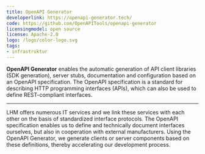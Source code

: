 ```yaml
---
title: OpenAPI Generator
developerlink: https://openapi-generator.tech/
code: https://github.com/OpenAPITools/openapi-generator
licensingmodel: open source
license: Apache-2.0
logo: /logo/color-logo.svg
tags:
- infrastruktur
---
```

__OpenAPI Generator__ enables the automatic generation of API client libraries (SDK generation), server stubs, documentation and configuration based on an OpenAPI specification.
The OpenAPI specification is a standard for describing HTTP programming interfaces (APIs), which can also be used to define REST-compliant interfaces.

---

LHM offers numerous IT services and we link these services with each other on the basis of standardized interface protocols.
The OpenAPI specification enables us to define and technically document interfaces ourselves, but also in cooperation with external manufacturers.
Using the OpenAPI Generator, we generate clients or server components based on these definitions, thereby accelerating our development process.
